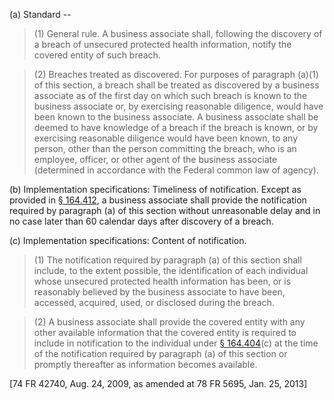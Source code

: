 (a) Standard --

> (1) General rule. A business associate shall, following the discovery of a breach of unsecured protected health information, notify the covered entity of such breach.

> (2) Breaches treated as discovered. For purposes of paragraph (a)(1) of this section, a breach shall be treated as discovered by a business associate as of the first day on which such breach is known to the business associate or, by exercising reasonable diligence, would have been known to the business associate. A business associate shall be deemed to have knowledge of a breach if the breach is known, or by exercising reasonable diligence would have been known, to any person, other than the person committing the breach, who is an employee, officer, or other agent of the business associate (determined in accordance with the Federal common law of agency).

(b) Implementation specifications: Timeliness of notification. Except as provided in [§ 164.412](/hipaa/regulations/164-412-law-enforcement-delay/), a business associate shall provide the notification required by paragraph (a) of this section without unreasonable delay and in no case later than 60 calendar days after discovery of a breach.

&#40;c) Implementation specifications: Content of notification. 

> (1) The notification required by paragraph (a) of this section shall include, to the extent possible, the identification of each individual whose unsecured protected health information has been, or is reasonably believed by the business associate to have been, accessed, acquired, used, or disclosed during the breach.

> (2) A business associate shall provide the covered entity with any other available information that the covered entity is required to include in notification to the individual under [§ 164.404](/hipaa/regulations/164-404-notification-individuals/)&#40;c) at the time of the notification required by paragraph (a) of this section or promptly thereafter as information becomes available.

[74 FR 42740, Aug. 24, 2009, as amended at 78 FR 5695, Jan. 25, 2013]
